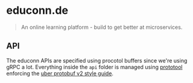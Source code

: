 # educonn.de
> An online learning platform - build to get better at microservices.

## API
The educonn APIs are specified using procotol buffers since we're using gRPC a lot.
Everything inside the `api` folder is managed using [prototool](https://github.com/uber/prototool) enforcing the [uber protobuf v2 style guide](https://github.com/uber/prototool/tree/dev/style).

